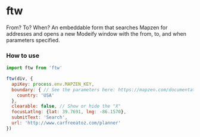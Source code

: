 # ftw
From? To? When? An embeddable form that searches Mapzen for addresses and opens a new Modeify window with the from, to, and when parameters specified.

### How to use

```js
import ftw from 'ftw'

ftw(div, {
  apiKey: process.env.MAPZEN_KEY,
  boundary: { // See the parameters here: https://mapzen.com/documentation/search/search/#narrow-your-search
    country: 'USA'
  },
  clearable: false, // Show or hide the "X"
  focusLatlng: {lat: 39.7691, lng: -86.1570},
  submitText: 'Search',
  url: 'http://www.carfreeatoz.com/planner'
})
```
